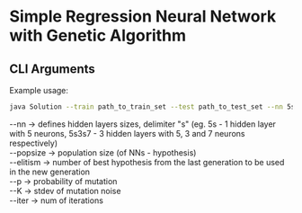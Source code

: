 # Simple Regression Neural Network with Genetic Algorithm

## CLI Arguments

Example usage:
```bash
java Solution --train path_to_train_set --test path_to_test_set --nn 5s --popsize 10 --elitism 1 --p 0.1 --K 0.1 --iter 10000
```


--nn -> defines hidden layers sizes, delimiter "s" (eg. 5s - 1 hidden layer with 5 neurons, 5s3s7 - 3 hidden layers with 5, 3 and 7 neurons respectively)   
--popsize -> population size (of NNs - hypothesis)  
--elitism -> number of best hypothesis from the last generation to be used in the new generation  
--p -> probability of mutation  
--K -> stdev of mutation noise  
--iter -> num of iterations  
